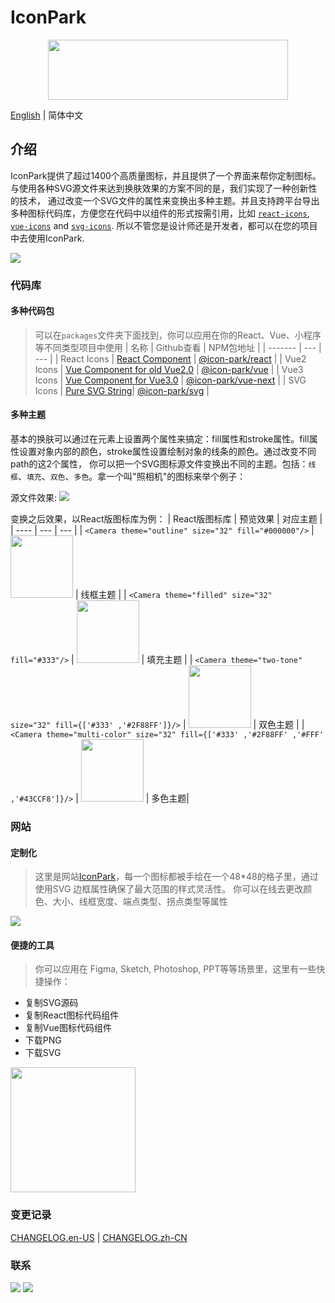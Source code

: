 # IconPark

<div align="center">
 <a href="http://iconpark.bytedance.com/official">
    <img src="https://sf1-dycdn-tos.pstatp.com/obj/eden-cn/lswwheh7nupwnuhog/icons/logo.svg" width="384" height="96">
</a>
</div>

[English](README.md) | 简体中文

## 介绍
IconPark提供了超过1400个高质量图标，并且提供了一个界面来帮你定制图标。与使用各种SVG源文件来达到换肤效果的方案不同的是，我们实现了一种创新性的技术，
通过改变一个SVG文件的属性来变换出多种主题。并且支持跨平台导出多种图标代码库，方便您在代码中以组件的形式按需引用，比如 [`react-icons`](./packages/react/README.md), [`vue-icons`](./packages/vue/README.md) and [`svg-icons`](./packages/vue/README.md).
所以不管您是设计师还是开发者，都可以在您的项目中去使用IconPark.

<img src="https://sf1-dycdn-tos.pstatp.com/obj/eden-cn/lswwheh7nupwnuhog/icons/icon-dance.gif"></ifram>

### 代码库
#### 多种代码包
> 可以在`packages`文件夹下面找到，你可以应用在你的React、Vue、小程序等不同类型项目中使用
| 名称 | Github查看 | NPM包地址 |
| ------- | --- | --- |
| React Icons | [React Component](./packages/react/README.md)  | [@icon-park/react](https://www.npmjs.com/package/@icon-park/react) |
| Vue2 Icons | [Vue Component for old Vue2.0](./packages/vue/README.md) | [@icon-park/vue](https://www.npmjs.com/package/@icon-park/vue) |
| Vue3 Icons | [Vue Component for Vue3.0](./packages/vue-next/README.md) | [@icon-park/vue-next](https://www.npmjs.com/package/@icon-park/vue-next) |
| SVG Icons | [Pure SVG String](./packages/svg/README.md)| [@icon-park/svg](https://www.npmjs.com/package/@icon-park/svg) |

#### 多种主题
基本的换肤可以通过在元素上设置两个属性来搞定：fill属性和stroke属性。fill属性设置对象内部的颜色，stroke属性设置绘制对象的线条的颜色。通过改变不同path的这2个属性，
你可以把一个SVG图标源文件变换出不同的主题。包括：`线框`、`填充`、`双色`、`多色`。拿一个叫"照相机"的图标来举个例子：

源文件效果: ![](https://sf1-dycdn-tos.pstatp.com/obj/eden-cn/lswwheh7nupwnuhog/icons/camera.svg)

变换之后效果，以React版图标库为例：
| React版图标库 | 预览效果 | 对应主题 |
| ---- | --- | --- |
| ```<Camera theme="outline" size="32" fill="#000000"/>``` | <img src="https://sf1-dycdn-tos.pstatp.com/obj/eden-cn/lswwheh7nupwnuhog/icons/camera_outline.png" width="100"></img> | 线框主题 |
| ```<Camera theme="filled" size="32" fill="#333"/>``` | <img src="https://sf1-dycdn-tos.pstatp.com/obj/eden-cn/lswwheh7nupwnuhog/icons/camera_filled.png" width="100"></img> | 填充主题 |
| ```<Camera theme="two-tone" size="32" fill={['#333' ,'#2F88FF']}/>``` | <img src="https://sf1-dycdn-tos.pstatp.com/obj/eden-cn/lswwheh7nupwnuhog/icons/camera_two-tone.png" width="100"></img> | 双色主题 |
| ```<Camera theme="multi-color" size="32" fill={['#333' ,'#2F88FF' ,'#FFF' ,'#43CCF8']}/>``` | <img src="https://sf1-dycdn-tos.pstatp.com/obj/eden-cn/lswwheh7nupwnuhog/icons/camera_multi-color.png" width="100"></img> | 多色主题| 
### 网站
#### 定制化 
> 这里是网站[IconPark](http://iconpark.bytedance.com/official)，每一个图标都被手绘在一个48*48的格子里，通过使用SVG 边框属性确保了最大范围的样式灵活性。
你可以在线去更改颜色、大小、线框宽度、端点类型、拐点类型等属性

<img src="https://sf1-dycdn-tos.pstatp.com/obj/eden-cn/lswwheh7nupwnuhog/icons/screenshot.png"></img>


#### 便捷的工具
> 你可以应用在 Figma, Sketch, Photoshop, PPT等等场景里，这里有一些快捷操作：
  - 复制SVG源码
  - 复制React图标代码组件
  - 复制Vue图标代码组件
  - 下载PNG
  - 下载SVG
    
<img src="https://sf1-dycdn-tos.pstatp.com/obj/eden-cn/lswwheh7nupwnuhog/icons/icon-tool.png" width="200px"></img>    

### 变更记录
[CHANGELOG.en-US](CHANGELOG.en-US.md) | [CHANGELOG.zh-CN](CHANGELOG.zh-CN.md)

### 联系
<img src="https://sf1-dycdn-tos.pstatp.com/obj/eden-cn/lswwheh7nupwnuhog/icons/lark.png"></img>
<img src="https://sf1-dycdn-tos.pstatp.com/obj/eden-cn/lswwheh7nupwnuhog/icons/wx.png"></img>
